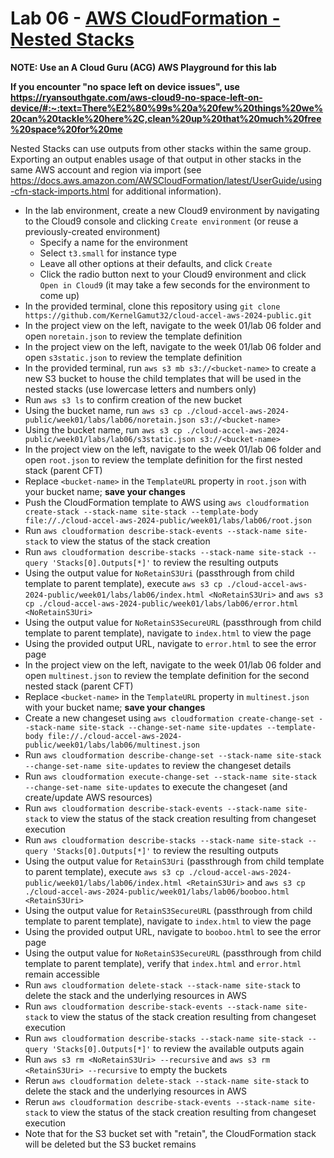 # Lab 06 - [AWS CloudFormation - Nested Stacks](https://learn.acloud.guru/handson/7e6eecaa-283a-46d2-a1ad-8ec41c198250)

**NOTE: Use an A Cloud Guru (ACG) AWS Playground for this lab**

**If you encounter "no space left on device issues", use https://ryansouthgate.com/aws-cloud9-no-space-left-on-device/#:~:text=There%E2%80%99s%20a%20few%20things%20we%20can%20tackle%20here%2C,clean%20up%20that%20much%20free%20space%20for%20me**

Nested Stacks can use outputs from other stacks within the same group. Exporting an output enables usage of that output in other stacks in the same AWS account and region via import (see https://docs.aws.amazon.com/AWSCloudFormation/latest/UserGuide/using-cfn-stack-imports.html for additional information).

* In the lab environment, create a new Cloud9 environment by navigating to the Cloud9 console and clicking `Create environment` (or reuse a previously-created environment)
    - Specify a name for the environment
    - Select `t3.small` for instance type
    - Leave all other options at their defaults, and click `Create`
    - Click the radio button next to your Cloud9 environment and click `Open in Cloud9` (it may take a few seconds for the environment to come up)
* In the provided terminal, clone this repository using `git clone https://github.com/KernelGamut32/cloud-accel-aws-2024-public.git`
* In the project view on the left, navigate to the week 01/lab 06 folder and open `noretain.json` to review the template definition
* In the project view on the left, navigate to the week 01/lab 06 folder and open `s3static.json` to review the template definition
* In the provided terminal, run `aws s3 mb s3://<bucket-name>` to create a new S3 bucket to house the child templates that will be used in the nested stacks (use lowercase letters and numbers only)
* Run `aws s3 ls` to confirm creation of the new bucket
* Using the bucket name, run `aws s3 cp ./cloud-accel-aws-2024-public/week01/labs/lab06/noretain.json s3://<bucket-name>`
* Using the bucket name, run `aws s3 cp ./cloud-accel-aws-2024-public/week01/labs/lab06/s3static.json s3://<bucket-name>`
* In the project view on the left, navigate to the week 01/lab 06 folder and open `root.json` to review the template definition for the first nested stack (parent CFT)
* Replace `<bucket-name>` in the `TemplateURL` property in `root.json` with your bucket name; **save your changes**
* Push the CloudFormation template to AWS using `aws cloudformation create-stack --stack-name site-stack --template-body file://./cloud-accel-aws-2024-public/week01/labs/lab06/root.json`
* Run `aws cloudformation describe-stack-events --stack-name site-stack` to view the status of the stack creation
* Run `aws cloudformation describe-stacks --stack-name site-stack --query 'Stacks[0].Outputs[*]'` to review the resulting outputs
* Using the output value for `NoRetainS3Uri` (passthrough from child template to parent template), execute `aws s3 cp ./cloud-accel-aws-2024-public/week01/labs/lab06/index.html <NoRetainS3Uri>` and `aws s3 cp ./cloud-accel-aws-2024-public/week01/labs/lab06/error.html <NoRetainS3Uri>`
* Using the output value for `NoRetainS3SecureURL` (passthrough from child template to parent template), navigate to `index.html` to view the page
* Using the provided output URL, navigate to `error.html` to see the error page
* In the project view on the left, navigate to the week 01/lab 06 folder and open `multinest.json` to review the template definition for the second nested stack (parent CFT)
* Replace `<bucket-name>` in the `TemplateURL` property in `multinest.json` with your bucket name; **save your changes**
* Create a new changeset using `aws cloudformation create-change-set --stack-name site-stack --change-set-name site-updates --template-body file://./cloud-accel-aws-2024-public/week01/labs/lab06/multinest.json`
* Run `aws cloudformation describe-change-set --stack-name site-stack --change-set-name site-updates` to review the changeset details
* Run `aws cloudformation execute-change-set --stack-name site-stack --change-set-name site-updates` to execute the changeset (and create/update AWS resources)
* Run `aws cloudformation describe-stack-events --stack-name site-stack` to view the status of the stack creation resulting from changeset execution
* Run `aws cloudformation describe-stacks --stack-name site-stack --query 'Stacks[0].Outputs[*]'` to review the resulting outputs
* Using the output value for `RetainS3Uri` (passthrough from child template to parent template), execute `aws s3 cp ./cloud-accel-aws-2024-public/week01/labs/lab06/index.html <RetainS3Uri>` and `aws s3 cp ./cloud-accel-aws-2024-public/week01/labs/lab06/booboo.html <RetainS3Uri>`
* Using the output value for `RetainS3SecureURL` (passthrough from child template to parent template), navigate to `index.html` to view the page
* Using the provided output URL, navigate to `booboo.html` to see the error page
* Using the output value for `NoRetainS3SecureURL` (passthrough from child template to parent template), verify that `index.html` and `error.html` remain accessible
* Run `aws cloudformation delete-stack --stack-name site-stack` to delete the stack and the underlying resources in AWS
* Run `aws cloudformation describe-stack-events --stack-name site-stack` to view the status of the stack creation resulting from changeset execution
* Run `aws cloudformation describe-stacks --stack-name site-stack --query 'Stacks[0].Outputs[*]'` to review the available outputs again
* Run `aws s3 rm <NoRetainS3Uri> --recursive` and `aws s3 rm <RetainS3Uri> --recursive` to empty the buckets
* Rerun `aws cloudformation delete-stack --stack-name site-stack` to delete the stack and the underlying resources in AWS
* Rerun `aws cloudformation describe-stack-events --stack-name site-stack` to view the status of the stack creation resulting from changeset execution
* Note that for the S3 bucket set with "retain", the CloudFormation stack will be deleted but the S3 bucket remains
